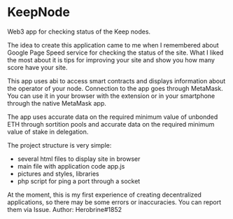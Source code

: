 # KeepNode
Web3 app for checking status of the Keep nodes.

The idea to create this application came to me when I remembered about Google Page Speed service for checking the status of the site. What I liked the most about it is tips for improving your site and show you how many score have your site.

This app uses abi to access smart contracts and displays information about the operator of your node. Connection to the app goes through MetaMask. You can use it in your browser with the extension or in your smartphone through the native MetaMask app.

The app uses accurate data on the required minimum value of unbonded ETH through sortition pools and accurate data on the required minimum value of stake in delegation.

The project structure is very simple:
- several html files to display site in browser
- main file with application code app.js
- pictures and styles, libraries
- php script for ping a port through a socket

At the moment, this is my first experience of creating decentralized applications, so there may be some errors or inaccuracies. You can report them via Issue.
Author: Herobrine#1852
